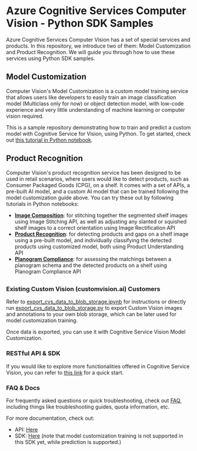 # Azure Cognitive Services Computer Vision - Python SDK Samples

Azure Cognitive Services Computer Vision has a set of special services and products. In this repository, we introduce two of them: Model Customization and Product Recognition. We will guide you through how to use these services using Python SDK samples.

## Model Customization

Computer Vision's Model Customization is a custom model training service that allows users like developers to easily train an image classification model (Multiclass only for now) or object detection model, with low-code experience and very little understanding of machine learning or computer vision required.

This is a sample repository demonstrating how to train and predict a custom model with Cognitive Service for Vision, using Python. To get started, check out [this tutorial in Python notebook](./docs/cognitive_service_vision_model_customization.ipynb).

## Product Recognition

Computer Vision's product recognition service has been designed to be used in retail scenarios, where users would like to detect products, such as Consumer Packaged Goods (CPG), on a shelf. It comes with a set of APIs, a pre-built AI model, and a custom AI model that can be trained following the model customization guide above. You can try these out by following tutorials in Python notebooks: 
* **[Image Composition](./docs/cognitive_service_vision_image_composition.ipynb)**: for stitching together the segmented shelf images using Image Stitching API, as well as adjusting any slanted or squished shelf images to a correct orientation using Image Rectification API
* **[Product Recognition](./docs/cognitive_service_vision_product_recognition.ipynb)**: for detecting products and gaps on a shelf image using a pre-built model, and individually classifying the detected products using customized model, both using Product Understanding API
* **[Planogram Compliance](./docs/cognitive_service_vision_planogram_compliance.ipynb)**: for assessing the matchings between a planogram schema and the detected products on a shelf using Planogram Compliance API

## 

### Existing Custom Vision (customvision.ai) Customers

Refer to [export_cvs_data_to_blob_storage.ipynb](./docs/export_cvs_data_to_blob_storage.ipynb) for instructions or directly run [export_cvs_data_to_blob_storage.py](cognitive_service_vision_model_customization_python_samples/data/export_cvs_data_to_blob_storage.py) to export Custom Vision images and annotations to your own blob storage, which can be later used for model customization training.

Once data is exported, you can use it with Cognitive Service Vision Model Customization.

### RESTful API & SDK

If you would like to explore more functionalities offered in Cognitive Service Vision, you can refer to [this link](https://learn.microsoft.com/en-us/azure/cognitive-services/computer-vision/quickstarts-sdk/image-analysis-client-library-40?pivots=programming-language-python&tabs=visual-studio%2Cwindows) for a quick start.

### FAQ & Docs

For frequently asked questions or quick troubleshooting, check out [FAQ](./docs/faq.md), including things like troubleshooting guides, quota information, etc.

For more documentation, check out:

- API: [Here](https://learn.microsoft.com/en-us/rest/api/computervision/2023-02-01-preview/models)
- SDK: [Here](https://github.com/Azure-Samples/azure-ai-vision-sdk/tree/main/samples/python/image-analysis) (note that model customization training is not supported in this SDK yet, while prediction is supported.)